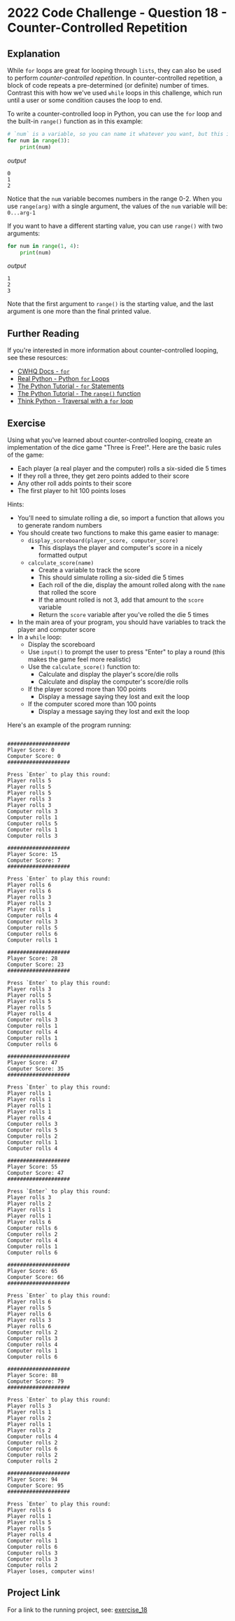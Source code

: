 # 2022 Code Challenge - Question 18 - Counter-Controlled Repetition

## Explanation

While `for` loops are great for looping through `lists`, they can also be used
to perform *counter-controlled repetition*. In counter-controlled repetition, a block
of code repeats a pre-determined (or definite) number of times. Contrast this with how
we've used `while` loops in this challenge, which run until a user or some condition causes
the loop to end.

To write a counter-controlled loop in Python, you can use the `for` loop and the built-in
`range()` function as in this example:

```python
# `num` is a variable, so you can name it whatever you want, but this is a common name
for num in range(3):
    print(num)

```

*output*
```text
0
1
2
```

Notice that the `num` variable becomes numbers in the range 0-2. When you use `range(arg)` with
a single argument, the values of the `num` variable will be: `0...arg-1`  

If you want to have a different starting value, you can use `range()` with two arguments:

```python
for num in range(1, 4):
    print(num)

```


*output*
```text
1
2
3
```

Note that the first argument to `range()` is the starting value, and the last argument is one
more than the final printed value.

## Further Reading

If you're interested in more information about counter-controlled looping, see these resources:
-   [CWHQ Docs - `for`](https://docs.codewizardshq.com/python/python-language/#for)
-   [Real Python - Python `for` Loops](https://realpython.com/python-for-loop/)
-   [The Python Tutorial - `for` Statements](https://docs.python.org/3/tutorial/controlflow.html#for-statements)
-   [The Python Tutorial - The `range()` function](https://docs.python.org/3/tutorial/controlflow.html#the-range-function)
-   [Think Python - Traversal with a `for` loop](https://greenteapress.com/thinkpython2/html/thinkpython2009.html#sec94)

## Exercise

Using what you've learned about counter-controlled looping, create an implementation of the dice
game "Three is Free!". Here are the basic rules of the game:
- Each player (a real player and the computer) rolls a six-sided die 5 times
- If they roll a three, they get zero points added to their score
- Any other roll adds points to their score
- The first player to hit 100 points loses

Hints:
- You'll need to simulate rolling a die, so import a function that allows you to generate random numbers
- You should create two functions to make this game easier to manage:
    - `display_scoreboard(player_score, computer_score)`
        - This displays the player and computer's score in a nicely formatted output
    - `calculate_score(name)`
        - Create a variable to track the score
        - This should simulate rolling a six-sided die 5 times
        - Each roll of the die, display the amount rolled along with the `name` that rolled the score
        - If the amount rolled is not 3, add that amount to the `score` variable
        - Return the `score` variable after you've rolled the die 5 times
- In the main area of your program, you should have variables to track the player and computer score
- In a `while` loop:
    - Display the scoreboard
    - Use `input()` to prompt the user to press "Enter" to play a round (this makes the game feel more realistic)
    - Use the `calculate_score()` function to:
        - Calculate and display the player's score/die rolls
        - Calculate and display the computer's score/die rolls
    - If the player scored more than 100 points
        - Display a message saying they lost and exit the loop
    - If the computer scored more than 100 points
        - Display a message saying they lost and exit the loop


Here's an example of the program running:

```text

####################
Player Score: 0
Computer Score: 0
####################

Press `Enter` to play this round:
Player rolls 5
Player rolls 5
Player rolls 5
Player rolls 3
Player rolls 3
Computer rolls 3
Computer rolls 1
Computer rolls 5
Computer rolls 1
Computer rolls 3

####################
Player Score: 15
Computer Score: 7
####################

Press `Enter` to play this round:
Player rolls 6
Player rolls 6
Player rolls 3
Player rolls 3
Player rolls 1
Computer rolls 4
Computer rolls 3
Computer rolls 5
Computer rolls 6
Computer rolls 1

####################
Player Score: 28
Computer Score: 23
####################

Press `Enter` to play this round:
Player rolls 3
Player rolls 5
Player rolls 5
Player rolls 5
Player rolls 4
Computer rolls 3
Computer rolls 1
Computer rolls 4
Computer rolls 1
Computer rolls 6

####################
Player Score: 47
Computer Score: 35
####################

Press `Enter` to play this round:
Player rolls 1
Player rolls 1
Player rolls 1
Player rolls 1
Player rolls 4
Computer rolls 3
Computer rolls 5
Computer rolls 2
Computer rolls 1
Computer rolls 4

####################
Player Score: 55
Computer Score: 47
####################

Press `Enter` to play this round:
Player rolls 3
Player rolls 2
Player rolls 1
Player rolls 1
Player rolls 6
Computer rolls 6
Computer rolls 2
Computer rolls 4
Computer rolls 1
Computer rolls 6

####################
Player Score: 65
Computer Score: 66
####################

Press `Enter` to play this round:
Player rolls 6
Player rolls 5
Player rolls 6
Player rolls 3
Player rolls 6
Computer rolls 2
Computer rolls 3
Computer rolls 4
Computer rolls 1
Computer rolls 6

####################
Player Score: 88
Computer Score: 79
####################

Press `Enter` to play this round:
Player rolls 3
Player rolls 1
Player rolls 2
Player rolls 1
Player rolls 2
Computer rolls 4
Computer rolls 2
Computer rolls 6
Computer rolls 2
Computer rolls 2

####################
Player Score: 94
Computer Score: 95
####################

Press `Enter` to play this round:
Player rolls 6
Player rolls 1
Player rolls 5
Player rolls 5
Player rolls 4
Computer rolls 1
Computer rolls 6
Computer rolls 3
Computer rolls 3
Computer rolls 2
Player loses, computer wins!
```

## Project Link

For a link to the running project, see: [exercise_18](https://projects.pty.cwhq-apps.com/?filename=/code-challenge-2022/exercise_18/main.py)
    